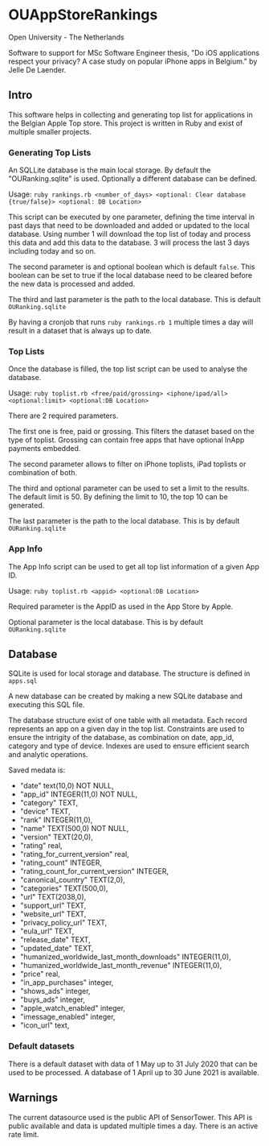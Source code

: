 # OUAppStoreRankings

Open University - The Netherlands

Software to support for MSc Software Engineer thesis, "Do iOS applications respect your privacy? A case study on popular iPhone apps in Belgium." by Jelle De Laender.

## Intro

This software helps in collecting and generating top list for applications in the Belgian Apple Top store.
This project is written in Ruby and exist of multiple smaller projects.

### Generating Top Lists

An SQLLite database is the main local storage. By default the "OURanking.sqlite" is used. Optionally a different database can be defined.

Usage:
`ruby rankings.rb <number_of_days> <optional: Clear database {true/false}> <optional: DB Location>`

This script can be executed by one parameter, defining the time interval in past days that need to be downloaded and added or updated to the local database. Using number 1 will download the top list of today and process this data and add this data to the database. 3 will process the last 3 days including today and so on.

The second parameter is and optional boolean which is default `false`. This boolean can be set to true if the local database need to be cleared before the new data is processed and added.

The third and last parameter is the path to the local database. This is default `OURanking.sqlite`

By having a cronjob that runs `ruby rankings.rb 1` multiple times a day will result in a dataset that is always up to date.

### Top Lists

Once the database is filled, the top list script can be used to analyse the database.

Usage:
`ruby toplist.rb <free/paid/grossing> <iphone/ipad/all> <optional:limit> <optional:DB Location>`

There are 2 required parameters.

The first one is free, paid or grossing. This filters the dataset based on the type of toplist.
Grossing can contain free apps that have optional InApp payments embedded.

The second parameter allows to filter on iPhone toplists, iPad toplists or combination of both.

The third and optional parameter can be used to set a limit to the results. The default limit is 50. By defining the limit to 10, the top 10 can be generated.

The last parameter is the path to the local database. This is by default `OURanking.sqlite` 

### App Info

The App Info script can be used to get all top list information of a given App ID.

Usage:
`ruby toplist.rb <appid> <optional:DB Location>`

Required parameter is the AppID as used in the App Store by Apple.

Optional parameter is the local database. This is by default `OURanking.sqlite` 

## Database

SQLite is used for local storage and database. The structure is defined in `apps.sql` 

A new database can be created by making a new SQLite database and executing this SQL file.

The database structure exist of one table with all metadata. Each record represents an app on a given day in the top list.
Constraints are used to ensure the intrigity of the database, as combination on date, app_id, category and type of device.
Indexes are used to ensure efficient search and analytic operations.

Saved medata is:

- "date" text(10,0) NOT NULL,
- "app_id" INTEGER(11,0) NOT NULL,
- "category" TEXT,
- "device" TEXT,
- "rank" INTEGER(11,0),
- "name" TEXT(500,0) NOT NULL,
- "version" TEXT(20,0),
- "rating" real,
- "rating_for_current_version" real,
- "rating_count" INTEGER,
- "rating_count_for_current_version" INTEGER,
- "canonical_country" TEXT(2,0),
- "categories" TEXT(500,0),
- "url" TEXT(2038,0),
- "support_url" TEXT,
- "website_url" TEXT,
- "privacy_policy_url" TEXT,
- "eula_url" TEXT,
- "release_date" TEXT,
- "updated_date" TEXT,
- "humanized_worldwide_last_month_downloads" INTEGER(11,0),
- "humanized_worldwide_last_month_revenue" INTEGER(11,0),
- "price" real,
- "in_app_purchases" integer,
- "shows_ads" integer,
- "buys_ads" integer,
- "apple_watch_enabled" integer,
- "imessage_enabled" integer,
- "icon_url" text,

### Default datasets

There is a default dataset with data of 1 May up to 31 July 2020 that can be used to be processed.
A database of 1 April up to 30 June 2021 is available.

## Warnings

The current datasource used is the public API of SensorTower. This API is public available and data is updated multiple times a day.
There is an active rate limit.